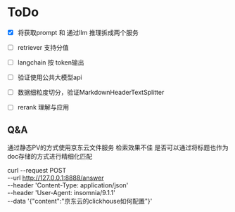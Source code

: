 # ToDo

- [x] 将获取prompt 和 通过llm 推理拆成两个服务
- [ ] retriever 支持分值
- [ ] langchain 按 token输出
- [ ] 验证使用公共大模型api
- [ ] 数据细粒度切分，验证MarkdownHeaderTextSplitter
- [ ] rerank 理解与应用



## Q&A
通过静态PV的方式使用京东云文件服务 检索效果不佳
是否可以通过将标题也作为doc存储的方式进行精细化匹配


curl --request POST \
  --url http://127.0.0.1:8888/answer \
  --header 'Content-Type: application/json' \
  --header 'User-Agent: insomnia/9.1.1' \
  --data '{"content":"京东云的clickhouse如何配置"}'